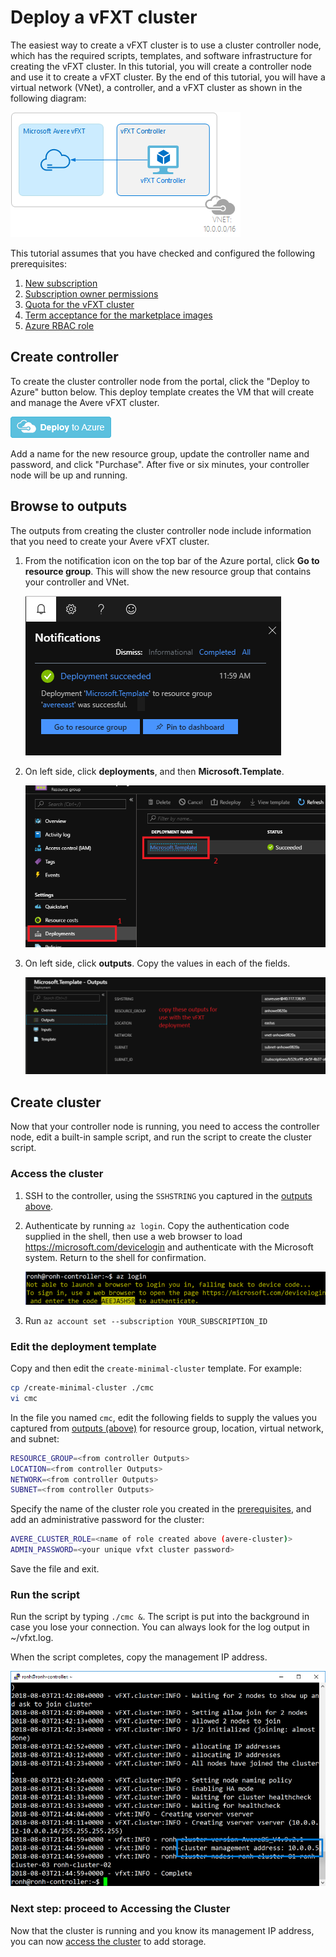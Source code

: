 # Deploy a vFXT cluster
The easiest way to create a vFXT cluster is to use a cluster controller node, which has the required scripts, templates, and software infrastructure for creating the vFXT cluster. In this tutorial, you will create a controller node and use it to create a vFXT cluster.  By the end of this tutorial, you will have a virtual network (VNet), a controller, and a vFXT cluster as shown in the following diagram:

<img src="images/vfxt_deployment.png">

This tutorial assumes that you have checked and configured the following prerequisites:

1. [New subscription](prereqs.md#create-a-new-subscription)
1. [Subscription owner permissions](prereqs.md#subscription-owner-permissions)
1. [Quota for the vFXT cluster](prereqs.md#quota-for-the-vfxt-cluster)
1. [Term acceptance for the marketplace images](prereqs.md#accepting-terms-for-the-two-marketplace-images)
1. [Azure RBAC role](prereqs.md#create-an-azure-rbac-role)

## Create controller

To create the cluster controller node from the portal, click the "Deploy to Azure" button below. This deploy template creates the VM that will create and manage the Avere vFXT cluster. 

<a href="https://portal.azure.com/#create/Microsoft.Template/uri/https%3A%2F%2Favereimageswestus.blob.core.windows.net%2Fgithubcontent%2Fsrc%2Fvfxt%2Fazuredeploy.json" target="_blank">
<img src="https://raw.githubusercontent.com/Azure/azure-quickstart-templates/master/1-CONTRIBUTION-GUIDE/images/deploytoazure.png"/>
</a>

Add a name for the new resource group, update the controller name and password, and click "Purchase".  After five or six minutes, your controller node will be up and running.

## Browse to outputs

The outputs from creating the cluster controller node include information that you need to create your Avere vFXT cluster.

1. From the notification icon on the top bar of the Azure portal, click **Go to resource group**. This will show the new resource group that contains your controller and VNet.

   <img src="images/browse_to_resource_group.png">

2. On left side, click **deployments**, and then **Microsoft.Template**.

   <img src="images/deployment_template.png">

3. On left side, click **outputs**. Copy the values in each of the fields. 

   <img src="images/template_outputs.png">

## Create cluster
Now that your controller node is running, you need to access the controller node, edit a built-in sample script, and run the script to create the cluster script. 

### Access the cluster

1. SSH to the controller, using the `SSHSTRING` you captured in the [outputs above](#browse-to-outputs).

2. Authenticate by running `az login`. Copy the authentication code supplied in the shell, then use a web browser to load <a href="https://microsoft.com/devicelogin" target="_blank">https://microsoft.com/devicelogin</a> and authenticate with the Microsoft system. Return to the shell for confirmation.

   <img src="images/9azlogin.png">

3. Run ```az account set --subscription YOUR_SUBSCRIPTION_ID```

### Edit the deployment template

Copy and then edit the `create-minimal-cluster` template. For example:
```sh
cp /create-minimal-cluster ./cmc
vi cmc
```

In the file you named `cmc`, edit the following fields to supply the values you captured from [outputs (above)](browse-to-outputs) for resource group, location, virtual network, and subnet:

```bash
RESOURCE_GROUP=<from controller Outputs>
LOCATION=<from controller Outputs>
NETWORK=<from controller Outputs>
SUBNET=<from controller Outputs>
```

Specify the name of the cluster role you created in the [prerequisites](prereqs.md#create-an-azure-rbac-role), and add an administrative password for the cluster:

```bash
AVERE_CLUSTER_ROLE=<name of role created above (avere-cluster)>
ADMIN_PASSWORD=<your unique vfxt cluster password>
```

Save the file and exit.

### Run the script
Run the script by typing `./cmc &`.  The script is put into the background in case you lose your connection.  You can always look for the log output in ~/vfxt.log.

When the script completes, copy the management IP address.

<img src="images/14mgmtip.png">

### Next step: proceed to Accessing the Cluster
Now that the cluster is running and you know its management IP address, you can now [access the cluster](access_cluster.md) to add storage.

